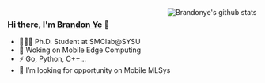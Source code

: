 <!--
**ysyisyourbrother/ysyisyourbrother** is a ✨ _special_ ✨ repository because its `README.md` (this file) appears on your GitHub profile.

Here are some ideas to get you started:

- 🔭 I’m currently working on ...
- 🌱 I’m currently learning ...
- 👯 I’m looking to collaborate on ...
- 🤔 I’m looking for help with ...
- 💬 Ask me about ...
- 📫 How to reach me: ...
- 😄 Pronouns: ...
- ⚡ Fun fact: ...
-->

<img align="right" src="https://github-readme-stats.vercel.app/api?username=ysyisyourbrother&show_icons=true&theme=vue&count_private=true" alt="Brandonye's github stats" />

### Hi there, I'm [Brandon Ye](http://www.brandonye.tech/) 🎉

- 🧑🏻‍💻 Ph.D. Student at SMClab@SYSU
- 🤔 Woking on Mobile Edge Computing
- ⚡ Go, Python, C++...
- 💬 I’m looking for opportunity on Mobile MLSys 
